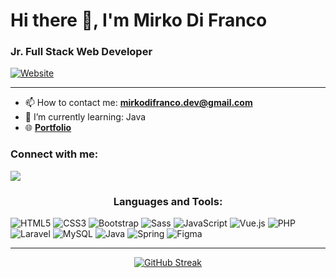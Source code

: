 
# Hi there 👋, I'm Mirko Di Franco
### Jr. Full Stack Web Developer

[![Website](https://img.shields.io/website?url=https%3A%2F%2Fmirkodifranco.netlify.app%2F)](https://mirkodifranco.netlify.app/)

---
- 📫 How to contact me: **mirkodifranco.dev@gmail.com**
- 🌱 I’m currently learning: Java
- :globe_with_meridians: <a href="https://mirkodifranco.netlify.app/" target="blank">**Portfolio**</a>

### Connect with me:
<a href="https://www.linkedin.com/in/mirko-di-franco/" target="blank">
  <img src="https://skillicons.dev/icons?i=linkedin"/>
</a>


<h3 align="center">Languages and Tools:</h3>

![HTML5](https://img.shields.io/badge/html5-%23E34F26.svg?style=for-the-badge&logo=html5&logoColor=white) 
![CSS3](https://img.shields.io/badge/css3-%231572B6.svg?style=for-the-badge&logo=css3&logoColor=white) 
![Bootstrap](https://img.shields.io/badge/bootstrap-%23563D7C.svg?style=for-the-badge&logo=bootstrap&logoColor=white) 
![Sass](https://img.shields.io/badge/sass-cd6799.svg?style=for-the-badge&logo=sass&logoColor=white) 
![JavaScript](https://img.shields.io/badge/javascript-%23323330.svg?style=for-the-badge&logo=javascript&logoColor=%23F7DF1E)
![Vue.js](https://img.shields.io/badge/vuejs-%2335495e.svg?style=for-the-badge&logo=vuedotjs&logoColor=%234FC08D) 
![PHP](https://img.shields.io/badge/php-%23777BB4.svg?style=for-the-badge&logo=php&logoColor=white) 
![Laravel](https://img.shields.io/badge/laravel-%23FF2D20.svg?style=for-the-badge&logo=laravel&logoColor=white) 
![MySQL](https://img.shields.io/badge/mysql-085f8c.svg?style=for-the-badge&logo=mysql&logoColor=white) 
![Java](https://img.shields.io/badge/java-%23ED8B00.svg?style=for-the-badge&logo=java&logoColor=white)
![Spring](https://img.shields.io/badge/spring-6DA55F?style=for-the-badge&logo=spring&logoColor=white) 
![Figma](https://img.shields.io/badge/figma-242938.svg?style=for-the-badge&logo=figma&logoColor=white) 

---
<div align="center">

[![GitHub Streak](https://github-readme-streak-stats.herokuapp.com?user=mirko-di-franco&hide_total_contributions=true)](https://git.io/streak-stats)
</div>


